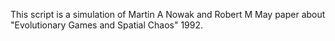 This script is a simulation of Martin A Nowak and Robert M May paper about "Evolutionary Games and Spatial Chaos" 1992.
